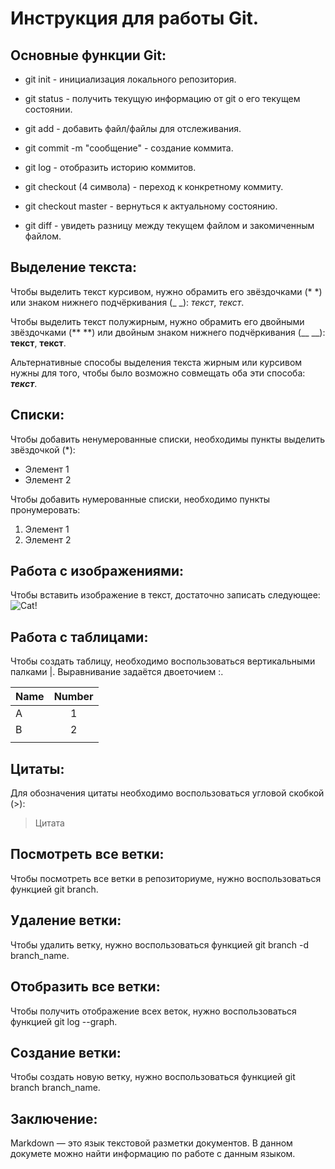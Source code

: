 # Инструкция для работы Git.

## Основные функции Git:

* git init - инициализация локального репозитория.

* git status - получить текущую информацию от git о его текущем состоянии.

* git add - добавить файл/файлы для отслеживания.

* git commit -m "сообщение" - создание коммита.

* git log - отобразить историю коммитов.

* git checkout (4 символа) - переход к конкретному коммиту.

* git checkout master - вернуться к актуальному состоянию.

* git diff - увидеть разницу между текущем файлом и закомиченным файлом.

## Выделение текста:

Чтобы выделить текст курсивом, нужно обрамить его звёздочками (* *) или знаком нижнего подчёркивания (_ _): *текст*, _текст_.

Чтобы выделить текст полужирным, нужно обрамить его двойными звёздочками (** **) или двойным знаком нижнего подчёркивания (__ __): **текст**, __текст__.

Альтернативные способы выделения текста жирным или курсивом нужны для того, чтобы было возможно совмещать оба эти способа: *__текст__*.

## Списки:

Чтобы добавить ненумерованные списки, необходимы пункты выделить звёздочкой (*):

* Элемент 1 
* Элемент 2

Чтобы добавить нумерованные списки, необходимо пункты пронумеровать:

1. Элемент 1
2. Элемент 2

## Работа с изображениями:

Чтобы вставить изображение в текст, достаточно записать следующее:
![Cat!](2742790978.jpg)


## Работа с таблицами:

Чтобы создать таблицу, необходимо воспользоваться вертикальными палками |. Выравнивание задаётся двоеточием :.

| Name | Number |
|------|:------:|
| A    |    1   |
| B    |    2   |
|               |

## Цитаты:

Для обозначения цитаты необходимо воспользоваться угловой скобкой (>): 

>Цитата

## Посмотреть все ветки:

Чтобы посмотреть все ветки в репозиториуме, нужно воспользоваться функцией git branch.

## Удаление ветки:

Чтобы удалить ветку, нужно воспользоваться функцией git branch -d branch_name.

## Отобразить все ветки:

Чтобы получить отображение всех веток, нужно воспользоваться функцией git log --graph.
## Создание ветки:

Чтобы создать новую ветку, нужно воспользоваться функцией git branch branch_name.

## Заключение:

Markdown — это язык тек­сто­вой раз­мет­ки доку­мен­тов. В данном докумете можно найти информацию по работе с данным языком. 







